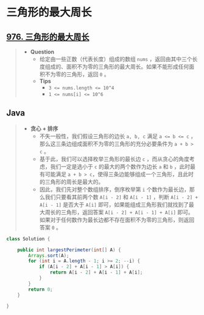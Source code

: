 # 三角形的最大周长

## [976. 三角形的最大周长](https://leetcode.cn/problems/largest-perimeter-triangle/)

> - **Question**
>   - 给定由一些正数（代表长度）组成的数组 `nums` ，返回由其中三个长度组成的、面积不为零的三角形的最大周长。如果不能形成任何面积不为零的三角形，返回 `0` 。
>   - **Tips**
>     - `3 <= nums.length <= 10^4`
>     - `1 <= nums[i] <= 10^6`

## Java

> - **贪心 + 排序**
>   - 不失一般性，我们假设三角形的边长 `a, b, c` 满足 `a <= b <= c` ，那么这三条边组成面积不为零的三角形的充分必要条件为 `a + b > c` 。
>   - 基于此，我们可以选择枚举三角形的最长边 `c` ，而从贪心的角度考虑，我们一定是选小于 `c` 的最大的两个数作为边长 `a` 和 `b` ，此时最有可能满足 `a + b > c`，使得三条边能够组成一个三角形，且此时的三角形的周长是最大的。
>   - 因此，我们先对整个数组排序，倒序枚举第 `i` 个数作为最长边，那么我们只要看其前两个数 `A[i - 2]` 和 `A[i - 1]` ，判断 `A[i - 2] + A[i - 1]` 是否大于 `A[i]` 即可，如果能组成三角形我们就找到了最大周长的三角形，返回答案 `A[i - 2] + A[i - 1] + A[i]` 即可。如果对于任何数作为最长边都不存在面积不为零的三角形，则返回答案 `0` 。

```java
class Solution {

    public int largestPerimeter(int[] A) {
        Arrays.sort(A);
        for (int i = A.length - 1; i >= 2; --i) {
            if (A[i - 2] + A[i - 1] > A[i]) {
                return A[i - 2] + A[i - 1] + A[i];
            }
        }
        return 0;
    }

}
```
